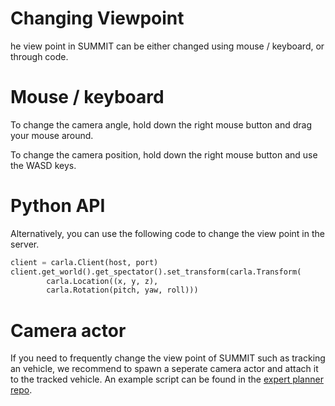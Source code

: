 <h1>Changing Viewpoint</h1>

he view point in SUMMIT can be either changed using mouse / keyboard, or through code.

# Mouse / keyboard

To change the camera angle, hold down the right mouse button and drag your mouse around. 

To change the camera position, hold down the right mouse button and use the WASD keys.

# Python API
Alternatively, you can use the following code to change the view point in the server.
```python
client = carla.Client(host, port)
client.get_world().get_spectator().set_transform(carla.Transform(                
        carla.Location((x, y, z),
        carla.Rotation(pitch, yaw, roll)))
```

# Camera actor
If you need to frequently change the view point of SUMMIT such as tracking an vehicle, we recommend to spawn a seperate camera actor and attach it to the tracked vehicle. An example script can be found in the [expert planner repo](https://github.com/AdaCompNUS/context-pomdp/blob/master/summit_connector/src/spectator.py).